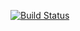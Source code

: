 [![Build Status](https://travis-ci.org/aikidistas/demoTravis.svg?branch=master)](https://travis-ci.org/aikidistas/demoTravis)